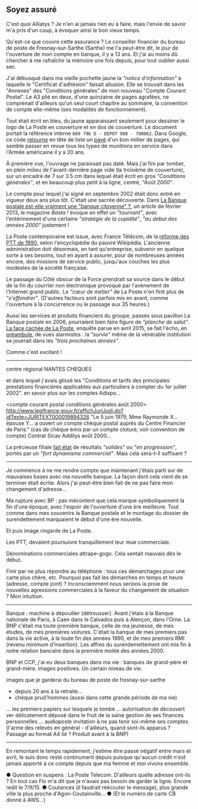 ## Soyez assuré

C'est quoi Alliatys ? Je n'en ai jamais rien eu à faire, mais l'envie de savoir m'a pris d'un coup, à évoquer ainsi le bon vieux temps.

Qu'est-ce que couvre cette assurance ? Le conseiller financier du bureau de poste de Fresnay-sur-Sarthe (Sarthe) me l'a peut-être dit, le jour de l'ouverture de mon compte en banque, il y a 13 ans. Et j'ai au moins dû chercher à me rafraîchir la mémoire une fois depuis, pour tout oublier aussi sec.

J'ai débusqué dans ma vieille pochette jaune la *"notice d'information"* à laquelle le "Certificat d'adhésion" faisait allusion. Elle se trouvait dans les "Annexes" des "Conditions générales" de mon nouveau "Compte Courant Postal". Le A3 plié en deux, d'une quinzaine de pages agrafées, ne comprenait d'ailleurs qu'un seul court chapitre au sommaire, la convention de compte elle-même (ses modalités de fonctionnement).

Tout était écrit en bleu, du jaune apparaissant seulement pour dessiner le logo de La Poste en couverture et en dos de couverture. Le document portait la référence interne `609 796 D - DEPOT 900 - 700062`. Dans Google, ce code [retourne][1] en tête de liste un [pavé][2] d'un bon millier de pages, qui semble passer en revue tous les types de munitions en service dans l'Armée américaine il y a 20 ans.

[1]: https://www.google.fr/search?q=609+796+D+-+DEPOT+900+-+700062
[2]: http://docslide.us/documents/tm-43-0001-28-army-ammunition.html

À première vue, l'ouvrage ne paraissait pas daté. Mais j'ai fini par tomber, en plein milieu de l'avant-dernière page vide (la troisième de couverture), sur un encadré de 7 sur 3.5 cm dans lequel était écrit en gros *"Conditions générales"*, et en beaucoup plus petit à la ligne, centré, *"Août 2000"*.

Le compte pour lequel j'ai signé en septembre 2002 était donc entré en vigueur deux ans plus tôt. C'était une sacrée découverte. Dans [La Banque postale est-elle vraiment une "banque citoyenne" ?][3], un article de février 2013, le magazine *Basta !* évoque en effet un *"tournant"*, avec l'entérinement d'une certaine *"stratégie de la cupidité"*, *"au début des années 2000"* justement !

[3]: http://www.bastamag.net/La-Banque-postale-est-elle

La Poste contemporaine est issue, avec France Télécom, de la [réforme des PTT de 1990][4], selon l'encyclopédie du pauvre Wikipédia. L'ancienne administration doit désormais, en tant qu'entreprise, subvenir en quelque sorte à ses besoins, tout en ayant à assurer, pour de nombreuses années encore, des missions de service public, jusqu'aux couches les plus modestes de la société française.

[4]: https://fr.wikipedia.org/wiki/R%C3%A9forme_des_PTT_de_1990

Le passage du Côté obscur de la Force prendrait sa source dans le début de la fin du courrier non électronique provoqué par l'avènement de l'Internet grand public. Le *"cœur de métier"* de La Poste n'en finit plus de *"s'effondrer"*. (D'autres facteurs sont parfois mis en avant, comme l'ouverture à la concurrence ou le passage aux 35 heures.)

Aussi les services et produits financiers du groupe, passés sous pavillon La Banque postale en 2006, pourraient bien faire figure de *"planche de salut"*. [La face cachée de La Poste][5], enquête parue en avril 2015, se fait l'écho, en [préambule][6], de vues alarmistes : la *"survie"* même de la vénérable institution se jouerait dans les *"trois prochaines années"*.

[5]: http://www.amazon.fr/gp/product/2081314509/ref=as_li_tl?ie=UTF8&camp=1642&creative=19458&creativeASIN=2081314509&linkCode=as2&tag=fbenoiton-21
[6]: https://books.google.fr/books?id=yNK4BwAAQBAJ&lpg=PT6&dq=la%20face%20cach%C3%A9e%20de%20la%20poste%20prologue&hl=fr&pg=PT6#v=onepage&q=la%20face%20cach%C3%A9e%20de%20la%20poste%20prologue&f=false

Comme c'est excitant !

***

centre régional NANTES CHEQUES

et dans lequel j'avais glissé les "Conditions et tarifs des principales prestations financières applicables aux particuliers à compter du 1er juillet 2002". en savoir plus sur les comptes Adispo...

<compte courant postal conditions générales août 2000>
http://www.legifrance.gouv.fr/affichJuriJudi.do?idTexte=JURITEXT000019894326
"Le 5 juin 1979, Mme Raymonde X... épouse Y... a ouvert un compte chèque postal auprès du Centre Financier de Paris."
(cas de chèque émis par un compte cloturé, voir convention de compte) 
Contrat Sicav Addilys août 2000...

La précieuse filiale [fait état][7] de résultats *"solides"* ou *"en progression"*, portés par un *"fort dynamisme commercial"*. Mais cela sera-t-il suffisant ?

[7]: https://www.labanquepostale.fr/legroupe/investisseurs/resultats-financiers.html

***

Je commence à ne me rendre compte que maintenant j'étais parti sur de mauvaises bases avec ma nouvelle banque. La façon dont cela vient de se terminer était écrite. Alors j'ai peut-être bien fait de ne pas faire mon changement d'adresse...

Ma rupture avec BP : pas mécontent que cela marque symboliquement la fin d'une époque, avec l'espoir de l'ouverture d'une ère meilleure. Tout comme dans mes souvenirs la Banque postale et le montage du dossier de surendettement marquaient le début d'une ère nouvelle.

Et puis image ringarde de La Poste.

Les PTT, devaient poursuivre tranquillement leur mue commerciale. 

Dénominations commerciales attrape-gogo. Cela sentait mauvais dès le début.

Finir par ne plus répondre au téléphone : tous ces démarchages pour une carte plus chère, etc. Pourquoi pas fait les démarches en temps et heure (adresse, compte joint) ? Inconsciemment nous serions la proie de nouvelles agressions commerciales à la faveur du changement de situation ? Mon intuition.

***

Banque : machine à dépouiller (détrousser). Avant j'étais à la Banque nationale de Paris, à Caen dans le Calvados puis à Alençon, dans l'Orne. La BNP c'était ma toute première banque, celle de ma jeunesse, de mes études, de mes premières voitures. C'était la banque de mes premiers pas dans la vie active, à la toute fin des années 1990, et de mes premiers RMI (revenu minimum d'insertion). Les affres du surendemettement ont mis fin à notre relation bancaire dans la première moitié des années 2000.

BNP et CCP, j'ai eu deux banques dans ma vie : banques de grand-père et grand-mère. images positives. Un certain niveau de vie.

images que je garderai du bureau de poste de fresnay-sur-sarthe
- depuis 20 ans à la retraite...
- chèque prud'hommes (aussi dans cette grande période de ma vie)

... les premiers papiers sur lesquels je tombe ... autorisation de découvert ver délicatement déposé dans le fruit de la saine gestion de ses finances personnelles ... audioposte invitation à ne pas tenir soi-même ses comptes (l'arme des relevés en général - d'ailleurs, quand sont-ils apparus ? Passage au format A4 lié ? Produit avant à la BNP)

***

En remontant le temps rapidement, j'estime être passé négatif entre mars et avril, le suis donc resté continument depuis puisque qu'aucun crédit n'est jamais apporté à ce compte depuis que ma femme et moi vivons ensemble. 

● Question en suspens : La Poste Telecom. D'ailleurs quelle adresse ont-ils ? En tout cas Flo m'a dit que je n'avais pas besoin de garder la ligne. Encore redit le 7/9/15. ● Coutances (il faudrait réécouter le message), plus grande ville la plus proche d'Agon-Coutainville... ● (Et le numéro de carte CB donné à AWS...)
